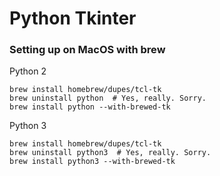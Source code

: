 # Python Tkinter

### Setting up on MacOS with brew

Python 2
    
    brew install homebrew/dupes/tcl-tk
    brew uninstall python  # Yes, really. Sorry.
    brew install python --with-brewed-tk

Python 3

    brew install homebrew/dupes/tcl-tk
    brew uninstall python3  # Yes, really. Sorry.
    brew install python3 --with-brewed-tk

